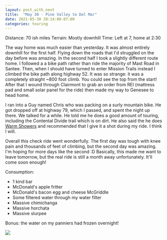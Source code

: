 ```yaml
---
layout: post_with_next
title:  "May 30 - Pine Valley to Del Mar"
date: 2021-05-30 20:14:00-07:00
categories: touring
---
```

Distance: 70 ish miles
Terrain: Mostly downhill
Time: Left at 7, home at 2:30

  
The way home was much easier than yesterday. It was almost entirely downhill for the first half. Flying down the roads that I'd struggled on the day before was amazing. In the second half I took a slightly different route home. I followed a a bike path rather than ride the majority of Mast Road in Santee. Then, when I should have turned to enter Mission Trails instead I climbed the bike path along highway 52. It was so strange: it was a completely straight ~800 foot climb. You could see the top from the start! After that I wound through Clairmont to grab an order from REI (mattress pad and small solar panel for the ride) then made my way to Genesee to head home. 

  
I ran into a Guy named Chris who was packing on a surly mountain bike. He got dropped off at highway 79, which I passed, and spent the night up there. We talked for a while. He told me he does a good amount of touring, including the Contental Divide trail which is on dirt. He also said the he does [Warm Showers](https://www.warmshowers.org/) and recommended that I give it a shot during my ride. I think I will. 

  


Overall this check ride went wonderfully. The first day was tough with knee pain and thousands of feet of climbing, but the second day was amazing. I'm hoping for more days like the second :D Basically, this made me want to leave tomorrow, but the real ride is still a month away unfortunately. It'll come soon enough!

  
Consumption:

* 1 kind bar
* McDonald's apple fritter
* McDonald's bacon egg and cheese McGriddle
* Some filtered water through my water filter
* Massive chimichanga
* Massive horchata
* Massive slurpee

  


Bonus: the water on my panniers had frozen overnight!

  


[![](https://1.bp.blogspot.com/-rv6pnCP30yg/YLRUR1rCNNI/AAAAAAAATQg/MvA4CYOvfigfPywG_aAR4ub9MNn5ySUZwCPcBGAsYHg/s320/IMG_20210530_064345.jpg)](https://1.bp.blogspot.com/-rv6pnCP30yg/YLRUR1rCNNI/AAAAAAAATQg/MvA4CYOvfigfPywG_aAR4ub9MNn5ySUZwCPcBGAsYHg/s4048/IMG_20210530_064345.jpg)  
  
  
  
  
  

